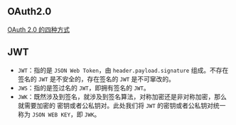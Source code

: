 ## OAuth2.0

[OAuth 2.0 的四种方式](https://www.ruanyifeng.com/blog/2019/04/oauth-grant-types.html)

## JWT

- `JWT`：指的是 `JSON Web Token`，由 `header.payload.signature` 组成。不存在签名的 `JWT` 是不安全的，存在签名的 `JWT` 是不可窜改的。
- `JWS`：指的是签过名的 `JWT`，即拥有签名的 `JWT`。
- `JWK`：既然涉及到签名，就涉及到签名算法，对称加密还是非对称加密，那么就需要加密的 密钥或者公私钥对。此处我们将 `JWT` 的密钥或者公私钥对统一称为 `JSON WEB KEY`，即 `JWK`。